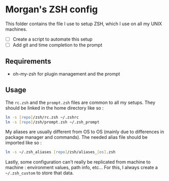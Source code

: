 # Morgan's ZSH config

This folder contains the file I use to setup ZSH, which I use on all my UNIX machines.

- [ ] Create a script to automate this setup
- [ ] Add git and time completion to the prompt

## Requirements

- oh-my-zsh for plugin management and the prompt

## Usage

The `rc.zsh` and the `prompt.zsh` files are common to all my setups. They should be linked in the home directory like so :

```zsh
ln -s [repo]/zsh/rc.zsh ~/.zshrc
ln -s [repo]/zsh/prompt.zsh ~/.zsh_prompt
```

My aliases are usually different from OS to OS (mainly due to differences in package manager and commands). The needed alias file should be imported like so :

```zsh
ln -s ~/.zsh_aliases [repo]/zsh/aliases_[os].zsh
```

Lastly, some configuration can't really be replicated from machine to machine : environment values, path info, etc... For this, I always create a `~/.zsh_custom` to store that data.
